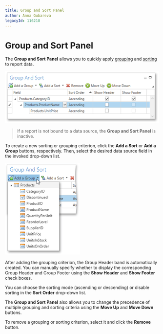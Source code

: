 ```yaml
---
title: Group and Sort Panel
author: Anna Gubareva
legacyId: 116218
---
```

# Group and Sort Panel
The **Group and Sort Panel** allows you to quickly apply [grouping](../creating-reports/shaping-data/grouping-data.md) and [sorting](../creating-reports/shaping-data/sorting-data.md) to report data. 

![WPFDesigner_GroupAndSortPanel](../../../../images/img121992.png)

> If a report is not bound to a data source, the **Group and Sort Panel** is inactive.

To create a new sorting or grouping criterion, click the **Add a Sort** or **Add a Group** buttons, respectively. Then, select the desired data source field in the invoked drop-down list.

![WPFDesigner_ApplyingGrouping](../../../../images/img121994.png)

After adding the grouping criterion, the Group Header band is automatically created. You can manually specify whether to display the corresponding Group Header and Group Footer using the **Show Header** and **Show Footer** check boxes.

You can choose the sorting mode (ascending or descending) or disable sorting in the **Sort Order** drop-down list.

The **Group and Sort Panel** also allows you to change the precedence of multiple grouping and sorting criteria using the **Move Up** and **Move Down** buttons.

To remove a grouping or sorting criterion, select it and click the **Remove** button.